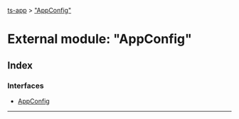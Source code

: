 [ts-app](../README.md) > ["AppConfig"](../modules/_appconfig_.md)

# External module: "AppConfig"

## Index

### Interfaces

* [AppConfig](../interfaces/_appconfig_.appconfig.md)

---

